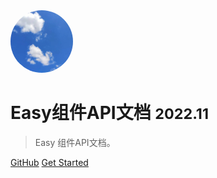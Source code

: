 <!-- _coverpage.md -->

<img src="_media/51595588402_.pic_hd.jpg" style="height:100px;border-radius:50%">

# Easy组件API文档 <small>2022.11</small>

> Easy 组件API文档。

<!-- - 简单，自由
- 不在能知，乃在能行
- 自律即自由 -->

[GitHub](https://github.com/zhaoligang594/)
[Get Started](#一、自定义组件API文档)